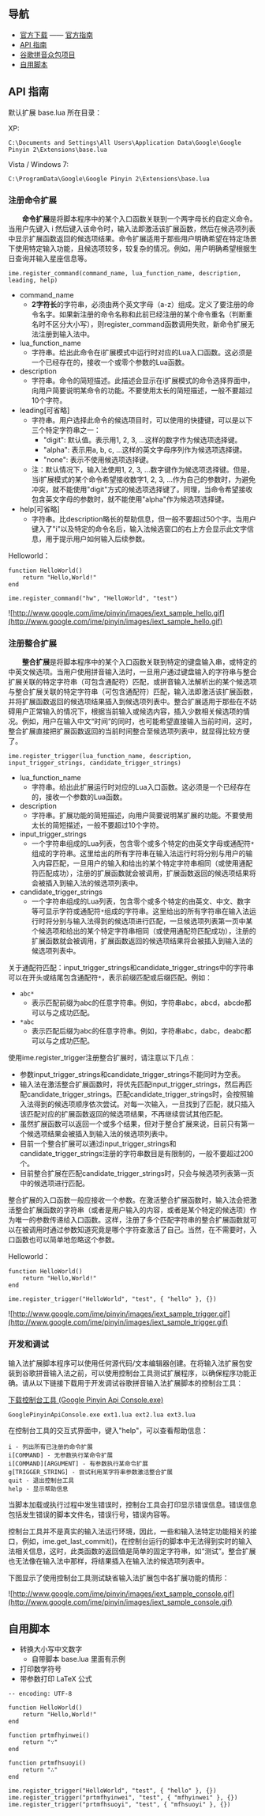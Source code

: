 ﻿
## 导航 ##

  * [官方下载](http://www.google.com/ime/pinyin/) —— [官方指南](http://www.google.com/ime/pinyin/api.html)
  * [API 指南](http://code.google.com/p/footearthtest/wiki/GooglePyApiLua#API_指南)
  * [谷歌拼音众包项目](http://code.google.com/p/google-pinyin-api/)
  * [自用脚本](http://code.google.com/p/footearthtest/wiki/GooglePyApiLua#自用脚本)

## API 指南 ##

默认扩展 base.lua 所在目录：

XP:

`C:\Documents and Settings\All Users\Application Data\Google\Google Pinyin 2\Extensions\base.lua`

Vista / Windows 7:

`C:\ProgramData\Google\Google Pinyin 2\Extensions\base.lua`


### 注册命令扩展 ###

　　**命令扩展**是将脚本程序中的某个入口函数关联到一个两字母长的自定义命令。当用户先键入 i 然后键入该命令时，输入法即激活该扩展函数，然后在候选项列表中显示扩展函数返回的候选项结果。命令扩展适用于那些用户明确希望在特定场景下使用特定输入功能，且候选项较多，较复杂的情况。例如，用户明确希望根据生日查询并输入星座信息等。

```
ime.register_command(command_name, lua_function_name, description, leading, help)
```

  * command\_name
    * **2字符长**的字符串，必须由两个英文字母（a-z）组成。定义了要注册的命令名字。如果新注册的命令名称和此前已经注册的某个命令重名（判断重名时不区分大小写），则register\_command函数调用失败，新命令扩展无法注册到输入法中。
  * lua\_function\_name
    * 字符串。给出此命令在i扩展模式中运行时对应的Lua入口函数。这必须是一个已经存在的，接收一个或零个参数的Lua函数。
  * description
    * 字符串。命令的简短描述。此描述会显示在i扩展模式的命令选择界面中，向用户简要说明某命令的功能。不要使用太长的简短描述，一般不要超过10个字符。
  * leading[可省略]
    * 字符串。用户选择此命令的候选项目时，可以使用的快捷键，可以是以下三个特定字符串之一：
      * "digit": 默认值。表示用1, 2, 3, ...这样的数字作为候选项选择键。
      * "alpha": 表示用a, b, c, ...这样的英文字母序列作为候选项选择键。
      * "none": 表示不使用候选项选择键。
    * 注：默认情况下，输入法使用1, 2, 3, ...数字键作为候选项选择键。但是，当i扩展模式的某个命令希望接收数字1, 2, 3, ...作为自己的参数时，为避免冲突，就不能使用"digit"方式的候选项选择键了。同理，当命令希望接收包含英文字母的参数时，就不能使用"alpha"作为候选项选择键。
  * help[可省略]
    * 字符串。比description略长的帮助信息，但一般不要超过50个字。当用户键入了"i"以及特定的命令名后，输入法候选窗口的右上方会显示此文字信息，用于提示用户如何输入后续参数。

Helloworld：

```
function HelloWorld()
    return "Hello,World!"
end

ime.register_command("hw", "HelloWorld", "test")
```

![http://www.google.com/ime/pinyin/images/iext_sample_hello.gif](http://www.google.com/ime/pinyin/images/iext_sample_hello.gif)

### 注册整合扩展 ###

　　**整合扩展**是将脚本程序中的某个入口函数关联到特定的键盘输入串，或特定的中英文候选项。当用户使用拼音输入法时，一旦用户通过键盘输入的字符串与整合扩展关联的特定字符串（可包含通配符）匹配，或拼音输入法解析出的某个候选项与整合扩展关联的特定字符串（可包含通配符）匹配，输入法即激活该扩展函数，并将扩展函数返回的候选项结果插入到候选项列表中。整合扩展适用于那些在不妨碍用户正常输入的情况下，根据当前输入或候选内容，插入少数相关候选项的情况。例如，用户在输入中文“时间”的同时，也可能希望直接输入当前时间，这时，整合扩展直接把扩展函数返回的当前时间整合至候选项列表中，就显得比较方便了。

```
ime.register_trigger(lua_function_name, description, input_trigger_strings, candidate_trigger_strings)
```

  * lua\_function\_name
    * 字符串。给出此扩展运行时对应的Lua入口函数。这必须是一个已经存在的，接收一个参数的Lua函数。
  * description
    * 字符串。扩展功能的简短描述，向用户简要说明某扩展的功能。不要使用太长的简短描述，一般不要超过10个字符。
  * input\_trigger\_strings
    * 一个字符串组成的Lua列表，包含零个或多个特定的由英文字母或通配符`*`组成的字符串。这里给出的所有字符串在输入法运行时将分别与用户的输入内容匹配，一旦用户的输入和给出的某个特定字符串相同（或使用通配符匹配成功），注册的扩展函数就会被调用，扩展函数返回的候选项结果将会被插入到输入法的候选项列表中。
  * candidate\_trigger\_strings
    * 一个字符串组成的Lua列表，包含零个或多个特定的由英文、中文、数字等可显示字符或通配符`*`组成的字符串。这里给出的所有字符串在输入法运行时将分别与输入法得到的候选项进行匹配，一旦候选项列表第一页中某个候选项和给出的某个特定字符串相同（或使用通配符匹配成功），注册的扩展函数就会被调用，扩展函数返回的候选项结果将会被插入到输入法的候选项列表中。

关于通配符匹配：input\_trigger\_strings和candidate\_trigger\_strings中的字符串可以在开头或结尾包含通配符`*`，表示前缀匹配或后缀匹配。例如：

  * `abc*`
    * 表示匹配前缀为abc的任意字符串。例如，字符串abc，abcd，abcde都可以与之成功匹配。
  * `*abc`
    * 表示匹配后缀为abc的任意字符串。例如，字符串abc，dabc，deabc都可以与之成功匹配。

使用ime.register\_trigger注册整合扩展时，请注意以下几点：

  * 参数input\_trigger\_strings和candidate\_trigger\_strings不能同时为空表。
  * 输入法在激活整合扩展函数时，将优先匹配input\_trigger\_strings，然后再匹配candidate\_trigger\_strings。匹配candidate\_trigger\_strings时，会按照输入法得到的候选项顺序依次尝试。对每一次输入，一旦找到了匹配，就只插入该匹配对应的扩展函数返回的候选项结果，不再继续尝试其他匹配。
  * 虽然扩展函数可以返回一个或多个结果，但对于整合扩展来说，目前只有第一个候选项结果会被插入到输入法的候选项列表中。
  * 目前一个整合扩展可以通过input\_trigger\_strings和candidate\_trigger\_strings注册的字符串数目是有限制的，一般不要超过200个。
  * 目前整合扩展在匹配candidate\_trigger\_strings时，只会与候选项列表第一页中的候选项进行匹配。

整合扩展的入口函数一般应接收一个参数。在激活整合扩展函数时，输入法会把激活整合扩展函数的字符串（或者是用户输入的内容，或者是某个特定的候选项）作为唯一的参数传递给入口函数。这样，注册了多个匹配字符串的整合扩展函数就可以在被调用时通过参数知道究竟是哪个字符查激活了自己。当然，在不需要时，入口函数也可以简单地忽略这个参数。

Helloworld：

```
function HelloWorld()
    return "Hello,World!"
end

ime.register_trigger("HelloWorld", "test", { "hello" }, {})
```

![http://www.google.com/ime/pinyin/images/iext_sample_trigger.gif](http://www.google.com/ime/pinyin/images/iext_sample_trigger.gif)

### 开发和调试 ###

输入法扩展脚本程序可以使用任何源代码/文本编辑器创建。在将输入法扩展包安装到谷歌拼音输入法之前，可以使用控制台工具测试扩展程序，以确保程序功能正确。请从以下链接下载用于开发调试谷歌拼音输入法扩展脚本的控制台工具：

[下载控制台工具 (Google Pinyin Api Console.exe)](http://dl.google.com/pinyin/v2/GooglePinyinApiConsole.exe)

```
GooglePinyinApiConsole.exe ext1.lua ext2.lua ext3.lua
```

在控制台工具的交互式界面中，键入"help"，可以查看帮助信息：

```
i - 列出所有已注册的命令扩展
i[COMMAND] - 无参数执行某命令扩展
i[COMMAND][ARGUMENT] - 有参数执行某命令扩展
g[TRIGGER_STRING] - 尝试利用某字符串参数激活整合扩展
quit - 退出控制台工具
help - 显示帮助信息
```

当脚本加载或执行过程中发生错误时，控制台工具会打印显示错误信息。错误信息包括发生错误的脚本文件名，错误行号，错误内容等。

控制台工具并不是真实的输入法运行环境，因此，一些和输入法特定功能相关的接口，例如，ime.get\_last\_commit()，在控制台运行的脚本中无法得到实时的输入法相关信息，这时，此类函数的返回值是简单的固定字符串，如“测试”。整合扩展也无法像在输入法中那样，将结果插入在输入法的候选项列表中。

下图显示了使用控制台工具测试缺省输入法扩展包中各扩展功能的情形：

![http://www.google.com/ime/pinyin/images/iext_sample_console.gif](http://www.google.com/ime/pinyin/images/iext_sample_console.gif)

## 自用脚本 ##

  * 转换大小写中文数字
    * 自带脚本 base.lua 里面有示例
  * 打印数学符号
  * 带参数打印 LaTeX 公式

```
-- encoding: UTF-8

function HelloWorld()
    return "Hello,World!"
end

function prtmfhyinwei()
    return "∵"
end

function prtmfhsuoyi()
    return "∴"
end

ime.register_trigger("HelloWorld", "test", { "hello" }, {})
ime.register_trigger("prtmfhyinwei", "test", { "mfhyinwei" }, {})
ime.register_trigger("prtmfhsuoyi", "test", { "mfhsuoyi" }, {})
```